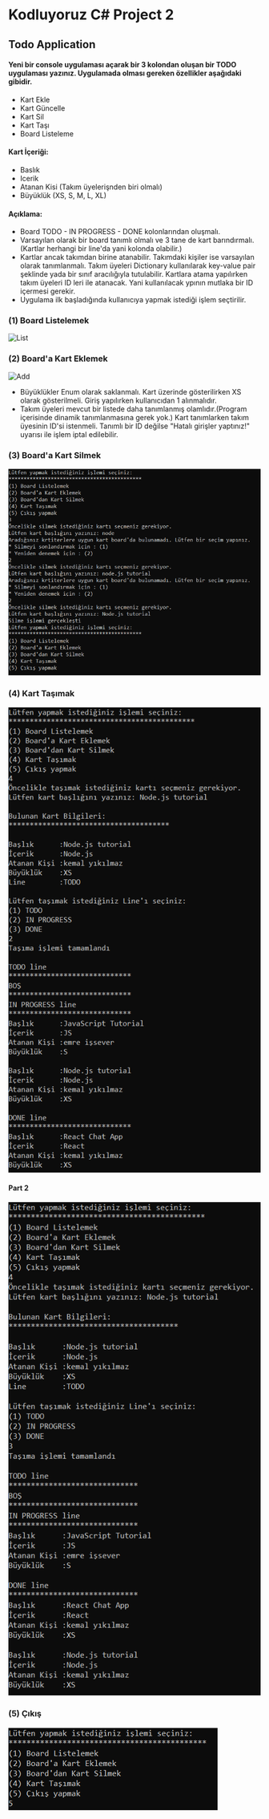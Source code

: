 # Kodluyoruz C# Project 2
## Todo Application

#### Yeni bir console uygulaması açarak bir 3 kolondan oluşan bir TODO uygulaması yazınız. Uygulamada olması gereken özellikler aşağıdaki gibidir.
- Kart Ekle
- Kart Güncelle
- Kart Sil
- Kart Taşı
- Board Listeleme

#### Kart İçeriği:
- Baslık
- Icerik
- Atanan Kisi (Takım üyelerişnden biri olmalı)
- Büyüklük (XS, S, M, L, XL)

#### Açıklama:
- Board TODO - IN PROGRESS - DONE kolonlarından oluşmalı.
- Varsayılan olarak bir board tanımlı olmalı ve 3 tane de kart barındırmalı.(Kartlar herhangi bir line'da yani kolonda olabilir.)
- Kartlar ancak takımdan birine atanabilir. Takımdaki kişiler ise varsayılan olarak tanımlanmalı. Takım üyeleri Dictionary kullanılarak key-value pair şeklinde yada bir sınıf aracılığıyla tutulabilir. Kartlara atama yapılırken takım üyeleri ID leri ile atanacak. Yani kullanılacak ypının mutlaka bir ID içermesi gerekir.
- Uygulama ilk başladığında kullanıcıya yapmak istediği işlem seçtirilir.

### (1) Board Listelemek
![List](https://user-images.githubusercontent.com/80003871/153777034-35d50308-fdef-4f8d-ae70-943f29dcac3f.png)

### (2) Board'a Kart Eklemek
![Add](https://user-images.githubusercontent.com/80003871/153777071-dec73ea4-078a-488e-ae93-2d738ee752d9.png)
- Büyüklükler Enum olarak saklanmalı. Kart üzerinde gösterilirken XS olarak gösterilmeli. Giriş yapılırken kullanıcıdan 1 alınmalıdır.
- Takım üyeleri mevcut bir listede daha tanımlanmış olamlıdır.(Program içerisinde dinamik tanımlanmasına gerek yok.) Kart tanımlarken takım üyesinin ID'si istenmeli. Tanımlı bir ID değilse "Hatalı girişler yaptınız!" uyarısı ile işlem iptal edilebilir.

### (3) Board'a Kart Silmek
![](https://github.com/emreissvr/TodoApp_CSharp/blob/main/Images/Delete.png)

### (4) Kart Taşımak
![](https://github.com/emreissvr/TodoApp_CSharp/blob/main/Images/Move.png)
#### Part 2 
![](https://github.com/emreissvr/TodoApp_CSharp/blob/main/Images/Move2.png)
### (5) Çıkış
![](https://github.com/emreissvr/TodoApp_CSharp/blob/main/Images/Quit.png)
